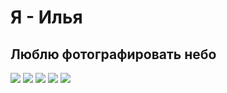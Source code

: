 # Я - Илья
## Люблю фотографировать небо
<image src="https://github.com/Rasmool/About-me/blob/main/Sky.png)" >   <image src="https://github.com/Rasmool/About-me/blob/main/Sky2.png" >
<image src="https://github.com/Rasmool/About-me/blob/main/Sky3.png" >   <image src="https://github.com/Rasmool/About-me/blob/main/Sky4.png" >
<image src="https://github.com/Rasmool/About-me/blob/main/Sky5.png" >  
